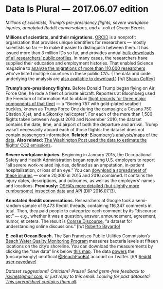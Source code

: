 Data Is Plural — 2017.06.07 edition
===================================

*Millions of scientists, Trump’s pre-presidency flights, severe workplace injuries, annotated Reddit conversations, and e. coli at Ocean Beach.*


__Millions of scientists, and their migrations.__ [ORCID](https://orcid.org/) is a nonprofit organization that provides unique identifiers for researchers — mostly scientists so far — to make it easier to distinguish between them. It has issued more than 3 million IDs so far, and provides annual [bulk downloads of all researchers’ public profiles](https://orcid.org/content/orcid-public-data-file-use-policy). In many cases, the researchers have supplied their education and employment histories. That enabled Science magazine to [analyze the migrations of more than 110,000 researchers](http://www.sciencemag.org/news/2017/05/vast-set-public-cvs-reveals-world-s-most-migratory-scientists) who’ve listed multiple countries in these public CVs. (The data and code underlying the analysis are [also available to download](http://datadryad.org/resource/doi:10.5061/dryad.48s16).) [h/t [Shaun Coffey](https://twitter.com/ShaunCoffey/status/865880767015956480)]


__Trump’s pre-presidency flights.__ Before Donald Trump began flying on Air Force One, he rode a fleet of private aircraft. Reporters at Bloomberg used the Freedom of Information Act to obtain [flight records for three major components of that fleet](https://github.com/BloombergGraphics/2017-trump-flight-data) — a ”Boeing 757 with gold-plated seatbelt buckles, known as Trump Force One during the campaign; a Cessna 750 Citation X jet; and a Sikorsky helicopter”. For each of the more than 1,500 flights taken between August 2010 and November 2016, the dataset contains the date, time, and airport of both the departure and arrival. Trump wasn’t necessarily aboard each of those flights; the dataset does not contain passengers information. __Related:__ [Bloomberg’s analysis/maps of the data](https://www.bloomberg.com/news/features/2017-06-01/this-is-where-trump-traveled-before-becoming-president). __Also related:__ [The Washington Post used the data to estimate the flights’ CO2 emissions](https://www.washingtonpost.com/news/politics/wp/2017/06/06/trumps-campaign-planes-alone-had-the-carbon-footprint-of-500-americans-for-a-year/).


__Severe workplace injuries.__ Beginning in January 2015, the Occupational Safety and Health Administration began requiring U.S. employers to report “all severe work-related injuries, defined as an amputation, in-patient hospitalization, or loss of an eye.” You can [download a spreadsheet of these injuries](https://www.osha.gov/severeinjury/index.html) — some 20,000 in 2015 and 2016 combined. It contains the injury dates, descriptions, and outcomes, as well as the employers’ names and locations. __Previously:__ [OSHA’s more detailed (but slightly more cumbersome) inspection data and API](https://www.data-is-plural.com/archive/2016-07-13-edition) (DIP 2016.07.13).


__Annotated Reddit conversations.__ Researchers at Google took a semi-random sample of 9,473 Reddit threads, containing 116,347 comments in total. Then, they paid people to categorize each comment by its “discourse act” — e.g., whether it was a question, answer, announcement, agreement, humor, et cetera. The result is [Coarse Discourse](https://github.com/google-research-datasets/coarse-discourse), “a dataset for understanding online discussions.” [h/t [Roberto Bayardo](https://twitter.com/roberto_bayardo/status/864591636097110017)]


__E. coli at Ocean Beach.__ The San Francisco Public Utilities Commission’s [Beach Water Quality Monitoring Program](http://sfwater.org/index.aspx?page=87) measures bacteria levels at fifteen locations on the city’s shoreline. You can download the measurements by clicking the “raw data” link below [this map](http://sfwater.org/cfapps/lims/beachmain1.cfm). The data [powers](https://github.com/John-Brandon/Beach_Poo_Bot) the (unsurprisingly) unofficial [@BeachPooBot](https://twitter.com/BeachPooBot) account on Twitter. [h/t [Reddit user cavedave](https://www.reddit.com/r/datasets/comments/5vk72n/san_francisco_shit_in_the_water_data/)]


*Dataset suggestions? Criticism? Praise? Send germ-free feedback to <jsvine@gmail.com>, or just reply to this email. Looking for past datasets? [This spreadsheet contains them all](https://docs.google.com/spreadsheets/d/1wZhPLMCHKJvwOkP4juclhjFgqIY8fQFMemwKL2c64vk).*